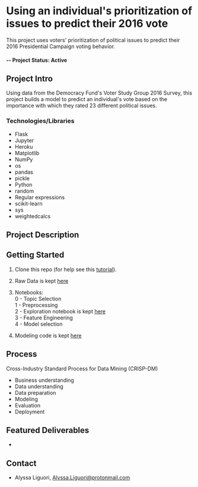 # Using an individual's prioritization of issues to predict their 2016 vote
This project uses voters' prioritization of political issues to predict their 2016 Presidential Campaign voting behavior. 

#### -- Project Status: Active

## Project Intro
 Using data from the Democracy Fund's Voter Study Group 2016 Survey, this project builds a model to predict an individual's vote based on the importance with which they rated 23 different political issues. 

### Technologies/Libraries

* Flask
* Jupyter
* Heroku
* Matplotlib
* NumPy
* os 
* pandas
* pickle
* Python
* random
* Regular expressions
* scikit-learn
* sys
* weightedcalcs

## Project Description


## Getting Started

1. Clone this repo (for help see this [tutorial](https://help.github.com/articles/cloning-a-repository/)).

2. Raw Data is kept [here](https://github.com/ali0003433/issues-voter-survey/blob/master/data/raw/voter-survey-december16.csv)
    
3. Notebooks: <br> 
  0 - Topic Selection <br>
  1 - Preprocessing <br>
  2 - Exploration notebook is kept [here](https://github.com/ali0003433/issues-voter-survey/blob/dev/notebooks/1-al-exploration.ipynb) <br> 
  3 - Feature Engineering <br>
  4 - Model selection <br> 
  
4. Modeling code is kept [here]()


## Process 
Cross-Industry Standard Process for Data Mining (CRISP-DM)
- Business understanding
- Data understanding
- Data preparation
- Modeling
- Evaluation
- Deployment

## Featured Deliverables
* []()

## Contact
* Alyssa Liguori, Alyssa.Liguori@protonmail.com 


